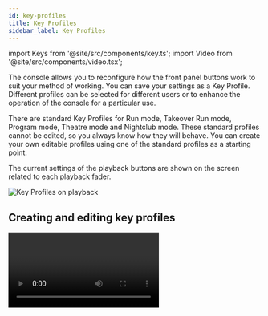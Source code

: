 ```yaml
---
id: key-profiles
title: Key Profiles
sidebar_label: Key Profiles
---
```


import Keys from '@site/src/components/key.ts';
import Video from '@site/src/components/video.tsx';

The console allows you to reconfigure how the front panel buttons work
to suit your method of working. You can save your settings as a Key
Profile. Different profiles can be selected for different users or to
enhance the operation of the console for a particular use.

There are standard Key Profiles for Run mode, Takeover Run mode, Program
mode, Theatre mode and Nightclub mode. These standard profiles cannot be
edited, so you always know how they will behave. You can create your own
editable profiles using one of the standard profiles as a starting
point.

The current settings of the playback buttons are shown on the screen
related to each playback fader.

![Key Profiles on playback](/docs/images/Playback-Faders-with-key-profiles-applied.png)

## Creating and editing key profiles

<Video videoId="CxHQV4sP_sA" title="Key Profiles" />

To create or edit a profile, go to the <strong>System</strong> menu (press <Keys.HardKey>Avo</Keys.HardKey> + <Keys.HardKey>Disk</Keys.HardKey>) then select <Keys.SoftKey>Key
Profiles</Keys.SoftKey>. You can then use the Manage Profiles menu to View, Edit,
Add, Delete or Rename profiles.

You can also create or edit key profiles in the <Keys.SoftKey>Handle</Keys.SoftKey> tab of
playback Options.

Key Profiles can also be viewed from the Show Library window as
described in [Show Library](../titan-basics/show-library.md#key-profiles-view) section.

When Adding a new profile, you can select an existing profile to copy
settings from.

You can also edit Key Profiles from Program mode by holding <Keys.HardKey>Avo</Keys.HardKey>,
then selecting <Keys.SoftKey>Edit Current Key Profile</Keys.SoftKey>. If the current key profile
is one of the non-editable system ones, you are prompted to add a new
profile or select an existing editable profile.

The current actions for the Black, Blue, Grey and Touch/Executor buttons are
shown on the left side of the screen. (On Diamond 9, the Blue buttons are
the Select buttons and the Grey buttons are the Flash buttons). Once you select a key type from
the menu, the screen shows actions available for that type of button.
Only the Sapphire Touch has Black buttons, but Virtual Black buttons
can be used with the faders in the Virtual Fader window.

![Editing a Key Profile](/docs/images/Editing-a-Key-Profile.png)

## Actions for Buttons

The groups of keys you can set are as follows. The blue or grey
fixture/palette buttons only exist on the Pearl Expert, on other
consoles these settings will not do anything.

### Fixtures
The blue, grey or touch key can be allocated to <strong>Disabled</strong>,
&nbsp;<strong>Select</strong>, <strong>Flash</strong>, <strong>Swop</strong>, <strong>Latch</strong>.

> The "Latch" function is equivalent to
putting the fader to full for that fixture and touching again returns
the fader to 0.

### Groups
The blue, grey or touch key can be allocated to <strong>Disabled</strong>, <strong>Select Group</strong>, <strong>Flash Fixtures</strong>, <strong>Timed Flash</strong>, <strong>Flash Master</strong>, <em></em>Timed Flash Master<strong>, </strong>Swop Fixtures<em></em> - see [Fixture Groups](../controlling-fixtures/fixture-groups.md)
for more details.

>   The option <strong>Group/Flash takes precedence</strong> only applies to the Pearl Expert
    where it is possible to program a playback on a fader handle and use its
    flash button as group selector.

### Palettes

The palette key or touch button can be allocated to <strong>Disabled</strong> or <strong>Select Palette</strong>.

With <strong>Palette is fired ignoring/with its times</strong> you select whether to take palette
times into account when selecting a palette, see [Timed Palettes](../palettes/timing-with-palettes.md).
This setting is particularly useful when [Busking with palettes](../running-the-show/playback-controls.md#busking-with-palettes).

>   The option <strong>Palette/Flash takes precedence</strong> only applies to the Pearl Expert
    where it is possible to program a playback on a fader handle and use its
    flash button as palette selector.

### Cues

Keys and buttons can be allocated to <strong>Disabled</strong>, <strong>Flash</strong>, <strong>Timed Flash</strong>, 
&nbsp;<strong>Swop</strong>, <strong>Latch</strong>, <strong>Preload</strong>, <strong>Go</strong>, <strong>Tap Tempo</strong>, <strong>Release</strong>, <strong>Select If</strong>.

### Chases
Keys and buttons can be allocated to <strong>Disabled</strong>, <strong>Flash</strong>, <strong>Timed Flash</strong>,
&nbsp;<strong>Swop</strong>, <strong>Latch</strong>, <strong>Go</strong>, <strong>Stop</strong>, <strong>Preload</strong>, <strong>Connect</strong>, <strong>Tap Tempo</strong>, <strong>Release</strong>, <strong>Select If</strong>.

### Cue Lists

These affect [playback of cue lists](../cue-lists/cue-list-playback.md) and can be assigned to the handle's buttons:

Setting | Action
---|---
Disabled | The button will do nothing
Flash | All dimmer levels in the cue will flash to programmed level, when released the levels will return to previous level
Flash and Go | <em>As Flash</em>, but when button released the cue list will advance to the next cue
Timed Flash | <em>As Flash</em>, but fade in and out times will follow the cue times set
Timed Flash and Go | <em>As Flash and Go</em>, but cue list will advance on release
Swop | <em>As Flash</em>, but all other fixtures will black out
Latch | <em>As Flash</em>, but dimmers will remain active until button pressed again
Go | Cue list will advance to next cue using times
Stop | Stops all fades in the cue list at their current point
Preload | LTP channels of non-illuminated fixtures will move to positions in next cue
Connect | Connects this cue list to controls <em>(same as pressing <Keys.HardKey>Connect/Cue</Keys.HardKey> then select button of cue list)</em>
Tap Tempo | Set speed parameter by tapping the button
Next Cue - | Press repeatedly to select the next cue to be output, going backwards
Next Cue + | Press repeatedly to select next cue to output, going forwards
Review Live Cue | Replays the current cue using fade times
Cut Next Cue to Live | Fire the next cue ignoring its times
Snap Back | Cue list will snap back to previous cue without times
Go Back | Cue list will go back to previous cue using fade times
Release | Release the playback using programmed release time
Select If | Press to select all fixtures used in the current cue

### Macros
Can be set to <strong>Select</strong> or <strong>Disabled</strong>.

>   The option <strong>Macro/Flash takes precedence</strong> only applies to the Pearl Expert
    where it is possible to program a playback on a fader handle and use its
    flash button as macro selector.

### Options

Allows you to disable the quick record function (double tap
on empty handles).

### Masters

You can set different button options for <Keys.SoftKey>Standard Masters</Keys.SoftKey> and <Keys.SoftKey>Scene Master</Keys.SoftKey>.

For Standard Masters the options are <strong>Disabled</strong>, <strong>Selection</strong>, <strong>Flash</strong>, <strong>Latch</strong>, 
&nbsp;<strong>Connect</strong>, <strong>Tap Tempo</strong>, <strong>Nudge Up</strong>, <strong>Nudge Down</strong>, <strong>Release</strong>, <strong>Reset Multiplier</strong>, 
&nbsp;<strong>Multiplier x2</strong>, <strong>Freeze</strong>.

Some of these options only operate with particular types of master - the Multiplier options
are only for BPM masters, see
the [BPM Master Options](../running-the-show/playback-controls.md#bpm-master-options). 
Freeze can be useful to temporarily pause
shapes or chases, or does a blackout if used with an intensity master.

For Scene Master the options are <strong>Disabled</strong>, <strong>Preload Scene Mode</strong>, <strong>Exit Scene Mode</strong>, <strong>Enter Scene Mode</strong>, <strong>Commit Changes</strong>, <strong>Commit Changes and Exit Scene Mode</strong>, <strong>Enter or Exit Scene Mode</strong>, <strong>Enter or Commit Scene Mode</strong>,<strong>Reset Scene Mode</strong>. See [Scene Master](../running-the-show/playback-controls.md/#scene-master).

## Changing the Key Profile

To quickly change the Key Profile, hold the <Keys.HardKey>Avo</Keys.HardKey> button and press
<Keys.SoftKey>Select Key Profile</Keys.SoftKey>. This changes the global Key Profile used for all handles,
unless they have an individual Key Profile set as described below.

## Individual Key Profiles for playbacks

Each playback can have an individual Key Profile allocated to it. This
allows you to customise the panel button functions differently for each
playback. The Key Profile for the playback is selected using the
<Keys.SoftKey>Handles</Keys.SoftKey> option on playback Options. If the playback Key Profile is
set to <Keys.SoftKey>Global</Keys.SoftKey>, the default global profile for Cue / Chase / Cue List
is used.

You can quickly set the Key Profile for a playback by selecting the handle while holding the <Keys.HardKey>Options</Keys.HardKey> button
down.

